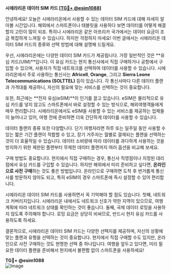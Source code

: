 **시에라리온 데이터 SIM 카드 [[TG💪+ @esim1088](https://t.me/s/esim1088)]**

안녕하세요! 오늘은 시에라리온에서 사용할 수 있는 데이터 SIM 카드에 대해 자세히 알아볼 시간입니다. 해외에서 스마트폰이나 태블릿을 사용하다 보면 데이터를 어떻게 해결할지 고민이 많이 되죠. 특히나 시에라리온 같은 아프리카 국가에서는 데이터 요금이 조금 복잡하게 느껴질 수 있습니다. 하지만 걱정하지 마세요! 이번 글에서는 시에라리온 데이터 SIM 카드의 종류와 선택 방법에 대해 설명해 드릴게요.

우선, 시에라리온에는 다양한 데이터 SIM 카드가 제공됩니다. 가장 일반적인 것은 **유심 카드(UIM)**입니다. 이 유심 카드는 현지 통신사에서 직접 구매하거나 공항에서 구입할 수 있으며, 사용자가 직접 네트워크를 선택하여 데이터를 사용할 수 있습니다. 시에라리온에서 주로 사용하는 통신사는 **Africell**, **Orange**, 그리고 **Sierra Leone Telecommunications (SOLTTEL)** 등이 있습니다. 각 통신사마다 다른 데이터 플랜과 가격대를 제공하니, 자신의 필요에 맞는 서비스를 선택하는 것이 중요합니다.

또한, 최근에는 **전자 유심(eSIM)**이 인기를 끌고 있습니다. eSIM은 물리적으로 유심 카드를 넣지 않고도 스마트폰에서 바로 설정할 수 있는 방식으로, 해외여행객들에게 매우 편리합니다. 시에라리온에서도 eSIM을 사용할 수 있는 서비스를 제공하는 업체들이 늘어나고 있어, 여행 전에 준비하면 더욱 간단하게 데이터를 사용할 수 있습니다.

데이터 플랜의 종류 또한 다양합니다. 단기 여행자라면 하루 또는 일주일 동안 사용할 수 있는 짧은 기간 플랜이 적합할 수 있고, 장기 거주자는 월별로 결제되는 플랜을 선택하는 것이 더 효율적일 수 있습니다. 데이터 소비량에 따라 데이터를 과다하게 사용하는 것을 방지하기 위한 제한된 플랜부터 무제한 데이터 플랜까지 여러 옵션을 비교해 보세요.

구매 방법도 중요합니다. 현지에서 직접 구매하는 경우, 통신사 직영점이나 지정된 대리점에서 유심 카드를 구입할 수 있습니다. 하지만 해외에서 미리 준비하고 싶다면, **온라인으로 사전 구매**하는 것도 좋은 방법입니다. 온라인으로 구매하면 도착 후 번거롭게 통신사를 방문하지 않아도 되고, 특히 eSIM의 경우 스마트폰에 즉시 설정할 수 있어 편리합니다.

시에라리온 데이터 SIM 카드를 사용하면서 꼭 기억해야 할 점도 있습니다. 첫째, 네트워크 커버리지입니다. 시에라리온 내에서도 네트워크 신호가 약한 지역이 있으므로, 여행 계획에 따라 네트워크 상태를 확인하는 것이 좋습니다. 둘째, 국제 데이터 로밍을 사용하지 않도록 주의해야 합니다. 로밍 요금은 상당히 비싸므로, 반드시 현지 유심 카드를 사용하도록 하세요.

결론적으로, 시에라리온 데이터 SIM 카드는 다양한 선택지를 제공하며, 자신의 상황에 맞는 플랜과 유형을 선택하는 것이 중요합니다. 현지에서 직접 구매할 수도 있지만, 온라인으로 사전 구매하는 것도 현명한 선택 중 하나입니다. 여행을 앞두고 있다면, 미리 필요한 데이터 플랜을 준비해서 현지에서 불편함 없이 스마트폰을 사용하세요!

**TG💪+ @esim1088**  
![Image](https://i.postimg.cc/Y0z9fWf4/image.png)
